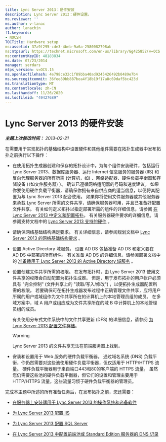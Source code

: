 ```yaml
---
title: Lync Server 2013：硬件安装
description: Lync Server 2013：硬件设置。
ms.reviewer: ''
ms.author: v-lanac
author: lanachin
f1.keywords:
- NOCSH
TOCTitle: Hardware setup
ms:assetid: 37a9f295-cde3-4beb-9a6a-2580082798ab
ms:mtpsurl: https://technet.microsoft.com/en-us/library/Gg425852(v=OCS.15)
ms:contentKeyID: 48183834
ms.date: 07/23/2014
manager: serdars
mtps_version: v=OCS.15
ms.openlocfilehash: 4e798ce32c1f89bba40ad9245426492b0489e7b4
ms.sourcegitcommit: 36fee89bb887bea4f18b19f17a8c69daf5bc423d
ms.translationtype: MT
ms.contentlocale: zh-CN
ms.lasthandoff: 11/26/2020
ms.locfileid: "49427689"
---
```

# <a name="hardware-setup-for-lync-server-2013"></a>Lync Server 2013 的硬件安装

<div data-xmlns="http://www.w3.org/1999/xhtml">

<div class="topic" data-xmlns="http://www.w3.org/1999/xhtml" data-msxsl="urn:schemas-microsoft-com:xslt" data-cs="https://msdn.microsoft.com/">

<div data-asp="https://msdn2.microsoft.com/asp">



</div>

<div id="mainSection">

<div id="mainBody">

<span> </span>

_**主题上次修改时间：** 2013-02-21_

在需要用于实现拓扑的基础结构中设置硬件和其他组件需要在拓扑生成器中发布拓扑之前执行以下操作：

  - 在使用拓扑生成器创建和保存的拓扑设计中，为每个组件安装硬件，包括运行 Lync Server 2013、数据库服务器、运行 Internet 信息服务的服务器 (IIS) 和反向代理服务器的所有所需 (计算机，如) 、网络适配器、硬件负载平衡器和存储设备 (（如文件服务器) ）。 确认已遵循网络适配器的号码和速度建议。 如果你要使用硬件负载平衡器，请确保你拥有来自供应商的适当信息，以便将其配置为与 Lync Server 2013 配合使用。 如果你将使用文件服务器或其他服务器来承载 Lync Server 所需的文件共享，请确保服务器可用，并且已准备好配置文件共享。 有关如何定义拓扑以指定部署所需的组件的详细信息，请参阅 [在 Lync Server 2013 中定义和配置拓扑](lync-server-2013-defining-and-configuring-the-topology.md)。 有关服务器硬件要求的详细信息，请参阅支持文档中的 [Lync Server 2013 支持的硬件](lync-server-2013-supported-hardware.md) 。

  - 请确保网络基础结构满足要求。 有关详细信息，请参阅规划文档中 [Lync Server 2013 的网络基础结构要求](lync-server-2013-network-infrastructure-requirements.md) 。

  - 设置 Active Directory 域服务。 设置 AD DS 包括准备 AD DS 和定义要在 AD DS 中部署的所有组件。 有关准备 AD DS 的详细信息，请参阅部署文档中的 [准备适用于 Lync Server 2013 的 Active Directory 域服务](lync-server-2013-preparing-active-directory-domain-services.md) 。

  - 设置创建文件共享所需的权限。 在发布拓扑时，由 Lync Server 2013 使用文件共享的权限会自动配置为拓扑生成器。 但是，用于发布拓扑的用户帐户必须具有 "完全控制" (文件共享上的 "读取/写入/修改") ，以便拓扑生成器配置所需的权限。 若要确保可在拓扑生成器发布过程中正确管理文件共享，应将用户所属的用户或域组作为文件共享所在的计算机上的本地管理员组的成员。 在多域方案中，域 A 用户或组应成为文件共享所在的域 B 中计算机上的本地管理员组的成员。
    
    有关使用分布式文件系统中的文件共享更新 (DFS) 的详细信息，请参阅 [为 Lync Server 2013 配置文件存储](lync-server-2013-configure-dfs-file-storage.md)。
    
    <div>
    

    > [!WARNING]  
    > Lync Server 2013 的文件共享无法在前端服务器上找到。

    
    </div>

  - 安装和设置用于 Web 服务的硬件负载平衡器。 通过域名系统 (DNS) 负载平衡，你仍然需要对这些池使用硬件负载平衡器，但仅适用于 HTTP/HTTPS 流量。 硬件负载平衡器用于来自端口443和80的客户端的 HTTPS 流量。 虽然您仍需要这些池的硬件负载平衡器，但它们的设置和管理主要用于 HTTP/HTTPS 流量，这些流量习惯于硬件负载平衡器的管理员。

完成本主题中所述的所有准备任务后，在发布拓扑之前，您还需要：

  - [在服务器上安装适用于 Lync Server 2013 的操作系统和必备软件](lync-server-2013-install-operating-systems-and-prerequisite-software-on-servers.md)

  - [为 Lync Server 2013 配置 IIS](lync-server-2013-configure-iis.md)

  - [为 Lync Server 2013 配置 SQL Server](lync-server-2013-configure-sql-server-for-lync-server.md)

  - [在 Lync Server 2013 中配置前端池或 Standard Edition 服务器的 DNS 记录](lync-server-2013-configure-dns-records-for-a-front-end-pool-or-standard-edition-server.md)

</div>

<span> </span>

</div>

</div>

</div>

